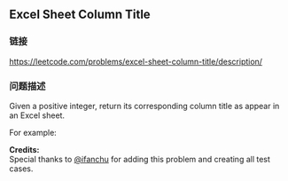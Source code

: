 ## Excel Sheet Column Title  
### 链接  
https://leetcode.com/problems/excel-sheet-column-title/description/  
### 问题描述
Given a positive integer, return its corresponding column title as appear in an Excel sheet.

For example:

**Credits:**<br />Special thanks to [@ifanchu](https://leetcode.com/discuss/user/ifanchu) for adding this problem and creating all test cases.
